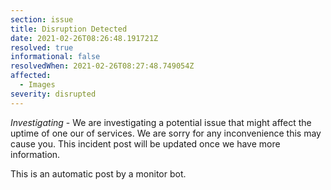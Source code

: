 ```yaml
---
section: issue
title: Disruption Detected
date: 2021-02-26T08:26:48.191721Z
resolved: true
informational: false
resolvedWhen: 2021-02-26T08:27:48.749054Z
affected:
  - Images
severity: disrupted
---
```

*Investigating* - We are investigating a potential issue that might affect the uptime of one our of services. We are sorry for any inconvenience this may cause you. This incident post will be updated once we have more information.

This is an automatic post by a monitor bot.
        